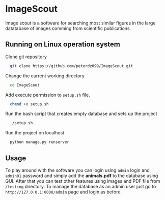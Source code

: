 # ImageScout

Image scout is a software for searching most similar figures in the large datatabase of images comming from scientific publications. 

## Running on Linux operation system

Clone git repository
  ```sh
    git clone https://github.com/peterdz099/ImageScout.git
  ```

Change the current working directory
  ```sh
    cd ImageScout
  ```

Add execute permission to ```setup.sh``` file.
  ```sh
    chmod +x setup.sh
  ```

Run the bash script that creates empty database and sets up the project
  ```sh
    ./setup.sh
  ```

Run the project on localhost
  ```sh
    python manage.py runserver
  ```

## Usage

To play around with the software you can login using ```admin``` login and ```admin01``` password and simply add the **animals.pdf** to the database using GUI. After that you can test other features using images and PDF file from ```/testing``` directory. To manage the database as an admin user just go to ```http://127.0.0.1:8000/admin``` page and login as before. 
